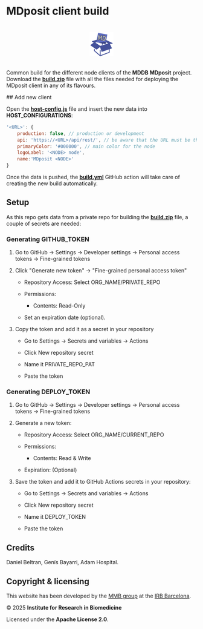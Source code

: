 # MDposit client build

<div align="center" style="display:flex;align-items:center;justify-content:space-around;padding:20px 0;">
<img src="md-build.png" alt="mdposit" />
</div>

Common build for the different node clients of the **MDDB MDposit** project. Download the [**build.zip**](./build.zip) file with all the files needed for deploying the MDposit client in any of its flavours.

## Add new client

Open the [**host-config.js**](./host-config.js) file and insert the new data into **HOST_CONFIGURATIONS**:

```js
'<URL>': {
    production: false, // production or development
    api: 'https://<URL>/api/rest/', // be aware that the URL must be the same as the one in the server (no relative paths allowed)))
    primaryColor: '#000000', // main color for the node
    logoLabel: '<NODE> node',
    name:'MDposit <NODE>'
}
```

Once the data is pushed, the [**build.yml**](./.github/workflows/build.yml) GitHub action will take care of creating the new build automatically.

## Setup

As this repo gets data from a private repo for building the [**build.zip**](./build.zip) file, a couple of secrets are needed:

### Generating GITHUB_TOKEN

1. Go to GitHub → Settings → Developer settings → Personal access tokens → Fine-grained tokens

2. Click "Generate new token" → "Fine-grained personal access token"

    * Repository Access: Select ORG_NAME/PRIVATE_REPO

    * Permissions:

        * Contents: Read-Only

    * Set an expiration date (optional).

3. Copy the token and add it as a secret in your repository

    * Go to Settings → Secrets and variables → Actions

    * Click New repository secret

    * Name it PRIVATE_REPO_PAT

    * Paste the token

### Generating DEPLOY_TOKEN

1. Go to GitHub → Settings → Developer settings → Personal access tokens → Fine-grained tokens

2. Generate a new token:

    * Repository Access: Select ORG_NAME/CURRENT_REPO

    * Permissions:

      * Contents: Read & Write

    * Expiration: (Optional)

3. Save the token and add it to GitHub Actions secrets in your repository:

    *  Go to Settings → Secrets and variables → Actions

    * Click New repository secret

    * Name it DEPLOY_TOKEN

    * Paste the token

## Credits

Daniel Beltran, Genís Bayarri, Adam Hospital.

## Copyright & licensing

This website has been developed by the [MMB group](https://mmb.irbbarcelona.org) at the [IRB Barcelona](https://irbbarcelona.org).

© 2025 **Institute for Research in Biomedicine**

Licensed under the **Apache License 2.0**.